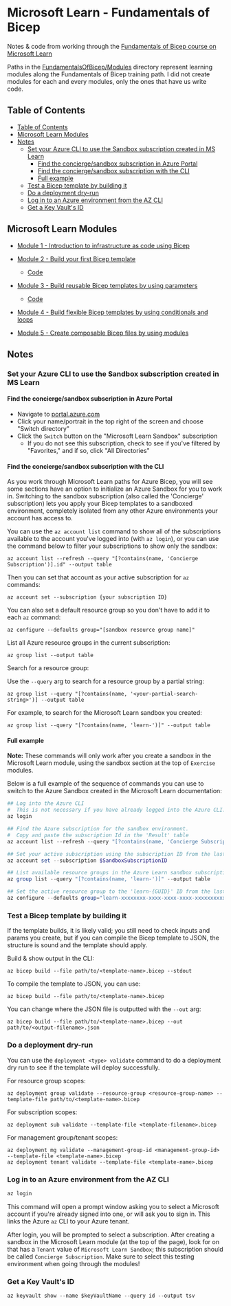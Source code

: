 # Microsoft Learn - Fundamentals of Bicep <!-- omit in toc -->

Notes & code from working through the [Fundamentals of Bicep course on Microsoft Learn](https://learn.microsoft.com/en-us/training/paths/fundamentals-bicep/)

Paths in the [FundamentalsOfBicep/Modules](./FundamentalsOfBicep/Modules) directory represent learning modules along the Fundamentals of Bicep training path. I did not create modules for each and every modules, only the ones that have us write code.

## Table of Contents

- [Table of Contents](#table-of-contents)
- [Microsoft Learn Modules](#microsoft-learn-modules)
- [Notes](#notes)
  - [Set your Azure CLI to use the Sandbox subscription created in MS Learn](#set-your-azure-cli-to-use-the-sandbox-subscription-created-in-ms-learn)
    - [Find the concierge/sandbox subscription in Azure Portal](#find-the-conciergesandbox-subscription-in-azure-portal)
    - [Find the concierge/sandbox subscription with the CLI](#find-the-conciergesandbox-subscription-with-the-cli)
    - [Full example](#full-example)
  - [Test a Bicep template by building it](#test-a-bicep-template-by-building-it)
  - [Do a deployment dry-run](#do-a-deployment-dry-run)
  - [Log in to an Azure environment from the AZ CLI](#log-in-to-an-azure-environment-from-the-az-cli)
  - [Get a Key Vault's ID](#get-a-key-vaults-id)

## Microsoft Learn Modules

- [Module 1 - Introduction to infrastructure as code using Bicep](https://learn.microsoft.com/en-us/training/modules/introduction-to-infrastructure-as-code-using-bicep/)

- [Module 2 - Build your first Bicep template](https://learn.microsoft.com/en-us/training/modules/build-first-bicep-template/)
  - [Code](./FundamentalsOfBicep/Modules/Module2/)

- [Module 3 - Build reusable Bicep templates by using parameters](https://learn.microsoft.com/en-us/training/modules/build-reusable-bicep-templates-parameters/)
  - [Code](./FundamentalsOfBicep/Modules/Module3/)

- [Module 4 - Build flexible Bicep templates by using conditionals and loops](https://learn.microsoft.com/en-us/training/modules/build-flexible-bicep-templates-conditions-loops/)

- [Module 5 - Create composable Bicep files by using modules](https://learn.microsoft.com/en-us/training/modules/create-composable-bicep-files-using-modules/)

## Notes

### Set your Azure CLI to use the Sandbox subscription created in MS Learn

#### Find the concierge/sandbox subscription in Azure Portal

- Navigate to [portal.azure.com](https://portal.azure.com)
- Click your name/portrait in the top right of the screen and choose "Switch directory"
- Click the `Switch` button on the "Microsoft Learn Sandbox" subscription
  - If you do not see this subscription, check to see if you've filtered by "Favorites," and if so, click "All Directories"

#### Find the concierge/sandbox subscription with the CLI

As you work through Microsoft Learn paths for Azure Bicep, you will see some sections have an option to initialize an Azure Sandbox for you to work in. Switching to the sandbox subscription (also called the 'Concierge' subscription) lets you apply your Bicep templates to a sandboxed environment, completely isolated from any other Azure environments your account has access to.

You can use the `az account list` command to show all of the subscriptions available to the account you've logged into (with `az login`), or you can use the command below to filter your subscriptions to show only the sandbox:

```shell
az account list --refresh --query "[?contains(name, 'Concierge Subscription')].id" --output table
```

Then you can set that account as your active subscription for `az` commands:

```shell
az account set --subscription {your subscription ID}
```

You can also set a default resource group so you don't have to add it to each `az` command:

```shell
az configure --defaults group="[sandbox resource group name]"
```

List all Azure resource groups in the current subscription:

```shell
az group list --output table
```

Search for a resource group:

Use the `--query` arg to search for a resource group by a partial string:

```shell
az group list --query "[?contains(name, '<your-partial-search-string>')] --output table
```

For example, to search for the Microsoft Learn sandbox you created:

```shell
az group list --query "[?contains(name, 'learn-')]" --output table
```

#### Full example

**Note:** These commands will only work after you create a sandbox in the Microsoft Learn module, using the sandbox section at the top of `Exercise` modules.

Below is a full example of the sequence of commands you can use to switch to the Azure Sandbox created in the Microsoft Learn documentation:

```powershell
## Log into the Azure CLI
#  This is not necessary if you have already logged into the Azure CLI.
az login

## Find the Azure subscription for the sandbox environment.
#  Copy and paste the subscription Id in the 'Result' table
az account list --refresh --query "[?contains(name, 'Concierge Subscription')].id" --output table

## Set your active subscription using the subscription ID from the last command
az account set --subscription $SandboxSubscriptionID

## List available resource groups in the Azure Learn sandbox subscription
az group list --query "[?contains(name, 'learn-')]" --output table

## Set the active resource group to the 'learn-{GUID}' ID from the last command
az configure --defaults group="learn-xxxxxxxx-xxxx-xxxx-xxxx-xxxxxxxxxxxx"
```

### Test a Bicep template by building it

If the template builds, it is likely valid; you still need to check inputs and params you create, but if you can compile the Bicep template to JSON, the structure is sound and the template should apply.

Build & show output in the CLI:

```shell
az bicep build --file path/to/<template-name>.bicep --stdout
```

To compile the template to JSON, you can use:

```shell
az bicep build --file path/to/<template-name>.bicep
```

You can change where the JSON file is outputted with the `--out` arg:

```shell
az bicep build --file path/to/<template-name>.bicep --out path/to/<output-filename>.json
```

### Do a deployment dry-run

You can use the `deployment <type> validate` command to do a deployment dry run to see if the template will deploy successfully.

For resource group scopes:

```shell
az deployment group validate --resource-group <resource-group-name> --template-file path/to/<template-name>.bicep
```

For subscription scopes:

```shell
az deployment sub validate --template-file <template-filename>.bicep
```

For management group/tenant scopes:

```shell
az deployment mg validate --management-group-id <management-group-id> --template-file <template-name>.bicep
az deployment tenant validate --template-file <template-name>.bicep
```


### Log in to an Azure environment from the AZ CLI

```powershell
az login
```

This command will open a prompt window asking you to select a Microsoft account if you're already signed into one, or will ask you to sign in. This links the Azure `az` CLI to your Azure tenant.

After login, you will be prompted to select a subscription. After creating a sandbox in the Microsoft Learn module (at the top of the page), look for on that has a `Tenant` value of `Microsoft Learn Sandbox`; this subscription should be called `Concierge Subscription`. Make sure to select this testing environment when going through the modules!

### Get a Key Vault's ID

```shell
az keyvault show --name $keyVaultName --query id --output tsv
```
